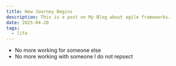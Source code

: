 ```yaml
---
title: New Journey Begins
description: This is a post on My Blog about agile frameworks.
date: 2025-04-20
tags: 
  - life
---
```


- No more working for someone else
- No more working with someone I do not repsect